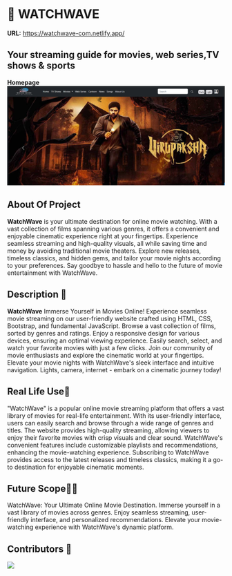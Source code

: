 

# 🎥 WATCHWAVE
**URL:** <a href="https://watchwave-com.netlify.app/ "> https://watchwave-com.netlify.app/</a>

## Your streaming guide for movies, web series,TV shows & sports
**Homepage**
<img src="./img/home-scrin.png" /><br />


## About Of Project

**WatchWave** is your ultimate destination for online movie watching. With a vast collection of films spanning various genres, it offers a convenient and enjoyable cinematic experience right at your fingertips. Experience seamless streaming and high-quality visuals, all while saving time and money by avoiding traditional movie theaters. Explore new releases, timeless classics, and hidden gems, and tailor your movie nights according to your preferences. Say goodbye to hassle and hello to the future of movie entertainment with WatchWave.

## Description 📝


 **WatchWave**
  Immerse Yourself in Movies Online! Experience seamless movie streaming on our user-friendly website crafted using HTML, CSS, Bootstrap, and fundamental JavaScript. Browse a vast collection of films, sorted by genres and ratings. Enjoy a responsive design for various devices, ensuring an optimal viewing experience. Easily search, select, and watch your favorite movies with just a few clicks. Join our community of movie enthusiasts and explore the cinematic world at your fingertips. Elevate your movie nights with WatchWave's sleek interface and intuitive navigation. Lights, camera, internet - embark on a cinematic journey today!

## Real Life Use🎊
"WatchWave" is a popular online movie streaming platform that offers a vast library of movies for real-life entertainment. With its user-friendly interface, users can easily search and browse through a wide range of genres and titles. The website provides high-quality streaming, allowing viewers to enjoy their favorite movies with crisp visuals and clear sound. WatchWave's convenient features include customizable playlists and recommendations, enhancing the movie-watching experience. Subscribing to WatchWave provides access to the latest releases and timeless classics, making it a go-to destination for enjoyable cinematic moments.
## Future Scope🔮✨
WatchWave: Your Ultimate Online Movie Destination. Immerse yourself in a vast library of movies across genres. Enjoy seamless streaming, user-friendly interface, and personalized recommendations. Elevate your movie-watching experience with WatchWave's dynamic platform.

## Contributors 👏

<a href="https://github.com/Abhijeetkokat007/watchwave-icp5-project-2">

 <img src="https://contrib.rocks/image?repo=Abhijeetkokat007/watchwave-icp5-project-2" />
</a>
